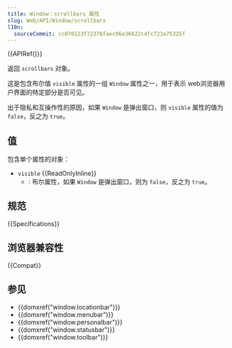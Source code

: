 ```yaml
---
title: Window：scrollbars 属性
slug: Web/API/Window/scrollbars
l10n:
  sourceCommit: cc070123f72376faec06e36622c4fc723a75325f
---
```


{{APIRef()}}

返回 `scrollbars` 对象。

这是包含布尔值 `visible` 属性的一组 `Window` 属性之一，用于表示 web浏览器用户界面的特定部分是否可见。

出于隐私和互操作性的原因，如果 `Window` 是弹出窗口，则 `visible` 属性的值为 `false`，反之为 `true`。

## 值

包含单个属性的对象：

- `visible` {{ReadOnlyInline}}
  - : 布尔属性，如果 `Window` 是弹出窗口，则为 `false`，反之为 `true`。

## 规范

{{Specifications}}

## 浏览器兼容性

{{Compat}}

## 参见

- {{domxref("window.locationbar")}}
- {{domxref("window.menubar")}}
- {{domxref("window.personalbar")}}
- {{domxref("window.statusbar")}}
- {{domxref("window.toolbar")}}
